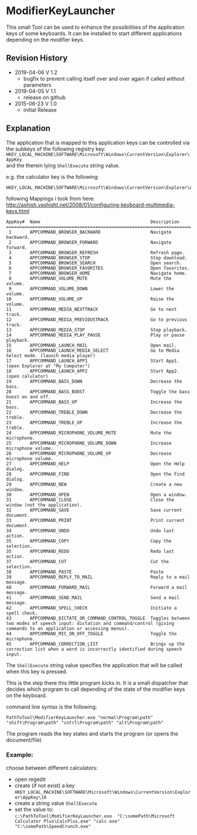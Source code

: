 ModifierKeyLauncher
===================
This small Tool can be used to enhance the possibilities of the application keys of some keyboards.
It can be installed to start different applications depending on the modifier keys.

Revision History
----------------

- 2019-04-06 V 1.2
  - bugfix to prevent calling itself over and over again if called without parameters
- 2019-04-05 V 1.1
  - release on github
- 2015-06-23 V 1.0
  - initial Release


Explanation
-----------

The application that is mapped to this application keys can be controlled via the subkeys of the following registry key:  
`HKEY_LOCAL_MACHINE\SOFTWARE\Microsoft\Windows\CurrentVersion\Explorer\AppKey`  
and the therein lying `ShellExecute` string value.

e.g. the calculator key is the following:
    
    HKEY_LOCAL_MACHINE\SOFTWARE\Microsoft\Windows\CurrentVersion\Explorer\AppKey\18

    
    
following Mappings i took from here: http://ashish.vashisht.net/2008/01/configuring-keyboard-multimedia-keys.html

    AppKey#  Name                                          Description
    ======================================================================================================
     1       APPCOMMAND_BROWSER_BACKWARD                   Navigate backward.
     2       APPCOMMAND_BROWSER_FORWARD                    Navigate forward.
     3       APPCOMMAND_BROWSER_REFRESH                    Refresh page.
     4       APPCOMMAND_BROWSER_STOP                       Stop download.
     5       APPCOMMAND_BROWSER_SEARCH                     Open search.
     6       APPCOMMAND_BROWSER_FAVORITES                  Open favorites.
     7       APPCOMMAND_BROWSER_HOME                       Navigate home.
     8       APPCOMMAND_VOLUME_MUTE                        Mute the volume.
     9       APPCOMMAND_VOLUME_DOWN                        Lower the volume.
    10       APPCOMMAND_VOLUME_UP                          Raise the volume.
    11       APPCOMMAND_MEDIA_NEXTTRACK                    Go to next track.
    12       APPCOMMAND_MEDIA_PREVIOUSTRACK                Go to previous track.
    13       APPCOMMAND_MEDIA_STOP                         Stop playback.
    14       APPCOMMAND_MEDIA_PLAY_PAUSE                   Play or pause playback.
    15       APPCOMMAND_LAUNCH_MAIL                        Open mail.
    16       APPCOMMAND_LAUNCH_MEDIA_SELECT                Go to Media Select mode. (launch media player)
    17       APPCOMMAND_LAUNCH_APP1                        Start App1. (open Explorer at "My Computer")
    18       APPCOMMAND_LAUNCH_APP2                        Start App2. (open calulator)
    19       APPCOMMAND_BASS_DOWN                          Decrease the bass.
    20       APPCOMMAND_BASS_BOOST                         Toggle the bass boost on and off.
    21       APPCOMMAND_BASS_UP                            Increase the bass.
    22       APPCOMMAND_TREBLE_DOWN                        Decrease the treble.
    23       APPCOMMAND_TREBLE_UP                          Increase the treble.
    24       APPCOMMAND_MICROPHONE_VOLUME_MUTE             Mute the microphone.
    25       APPCOMMAND_MICROPHONE_VOLUME_DOWN             Increase microphone volume.
    26       APPCOMMAND_MICROPHONE_VOLUME_UP               Decrease microphone volume.
    27       APPCOMMAND_HELP                               Open the Help dialog.
    28       APPCOMMAND_FIND                               Open the Find dialog.
    29       APPCOMMAND_NEW                                Create a new window.
    30       APPCOMMAND_OPEN                               Open a window.
    31       APPCOMMAND_CLOSE                              Close the window (not the application).
    32       APPCOMMAND_SAVE                               Save current document.
    33       APPCOMMAND_PRINT                              Print current document.
    34       APPCOMMAND_UNDO                               Undo last action.
    35       APPCOMMAND_COPY                               Copy the selection.
    35       APPCOMMAND_REDO                               Redo last action.
    37       APPCOMMAND_CUT                                Cut the selection.
    38       APPCOMMAND_PASTE                              Paste
    39       APPCOMMAND_REPLY_TO_MAIL                      Reply to a mail message.
    40       APPCOMMAND_FORWARD_MAIL                       Forward a mail message.
    41       APPCOMMAND_SEND_MAIL                          Send a mail message.
    42       APPCOMMAND_SPELL_CHECK                        Initiate a spell check.
    43       APPCOMMAND_DICTATE_OR_COMMAND_CONTROL_TOGGLE  Toggles between two modes of speech input: dictation and command/control (giving commands to an application or accessing menus).
    44       APPCOMMAND_MIC_ON_OFF_TOGGLE                  Toggle the microphone.
    45       APPCOMMAND_CORRECTION_LIST                    Brings up the correction list when a word is incorrectly identified during speech input.


The `ShellExecute` string value specifies the application that will be called when this key is pressed.

This is the step there this little program kicks in. 
It is a small dispatcher that decides which program to call depending of the state of the modifier keys on the keyboard.

command line syntax is the following:

    PathToTool\ModifierKeyLauncher.exe "normal\Program\path" "shift\Program\path" "cntrl\Program\path" "alt\Program\path"

The program reads the key states and starts the program (or opens the document/file)


### Example: 
choose between different calculators:

- open regedit
- create (if not exist) a key  
  `HKEY_LOCAL_MACHINE\SOFTWARE\Microsoft\Windows\CurrentVersion\Explorer\AppKey\18`
- create a string value `ShellExecute` 
- set the value to:  
 `c:\PathToTool\ModifierKeyLauncher.exe  "C:\somePath\Microsoft Calculator Plus\CalcPlus.exe" "calc.exe" "C:\somePath\SpeedCrunch.exe" `


